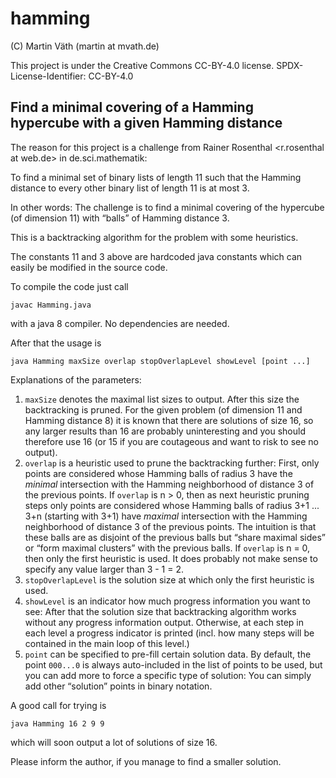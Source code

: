 # hamming

(C) Martin Väth (martin at mvath.de)

This project is under the Creative Commons CC-BY-4.0 license.
SPDX-License-Identifier: CC-BY-4.0

## Find a minimal covering of a Hamming hypercube with a given Hamming distance

The reason for this project is a challenge from
Rainer Rosenthal <r.rosenthal at web.de> in de.sci.mathematik:

To find a minimal set of binary lists of length 11 such that the Hamming
distance to every other binary list of length 11 is at most 3.

In other words: The challenge is to find a minimal covering of the hypercube
(of dimension 11) with “balls” of Hamming distance 3.

This is a backtracking algorithm for the problem with some heuristics.

The constants 11 and 3 above are hardcoded java constants which can easily be
modified in the source code.

To compile the code just call
```
javac Hamming.java
```
with a java 8 compiler. No dependencies are needed.

After that the usage is
```
java Hamming maxSize overlap stopOverlapLevel showLevel [point ...]
```
Explanations of the parameters:

1. `maxSize` denotes the maximal list sizes to output. After this size the
    backtracking is pruned. For the given problem (of dimension 11 and
    Hamming distance 8) it is known that there are solutions of size 16,
    so any larger results than 16 are probably uninteresting and you should
    therefore use 16 (or 15 if you are coutageous and want to risk to see no
    output).
2. `overlap` is a heuristic used to prune the backtracking further:
   First, only points are considered whose Hamming balls of radius 3 have the
   *minimal* intersection with the Hamming neighborhood of distance 3 of the
   previous points. If `overlap` is n > 0, then as next heuristic pruning steps
   only points are considered whose Hamming balls of radius 3+1 ... 3+n
   (starting with 3+1) have *maximal* intersection with the Hamming
   neighborhood of distance 3 of the previous points. The intuition is that
   these balls are as disjoint of the previous balls but “share maximal sides”
   or “form maximal clusters” with the previous balls. If `overlap` is n = 0,
   then only the first heuristic is used. It does probably not make sense to
   specify any value larger than 3 - 1 = 2.
3. `stopOverlapLevel` is the solution size at which only the first heuristic
   is used.
4. `showLevel` is an indicator how much progress information you want to see:
   After that the solution size that backtracking algorithm works without any
   progress information output. Otherwise, at each step in each level a
   progress indicator is printed (incl. how many steps will be contained in
   the main loop of this level.)
5. `point` can be specified to pre-fill certain solution data. By default, the
    point `000...0` is always auto-included in the list of points to be used,
    but you can add more to force a specific type of solution:
    You can simply add other “solution” points in binary notation.

A good call for trying is
```
java Hamming 16 2 9 9
```
which will soon output a lot of solutions of size 16.

Please inform the author, if you manage to find a smaller solution.
